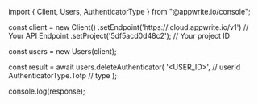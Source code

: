 import { Client, Users, AuthenticatorType } from "@appwrite.io/console";

const client = new Client()
    .setEndpoint('https://<REGION>.cloud.appwrite.io/v1') // Your API Endpoint
    .setProject('5df5acd0d48c2'); // Your project ID

const users = new Users(client);

const result = await users.deleteAuthenticator(
    '<USER_ID>', // userId
    AuthenticatorType.Totp // type
);

console.log(response);
